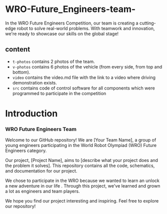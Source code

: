# WRO-Future_Engineers-team-
 In the WRO Future Engineers Competition, our team is creating a cutting-edge robot to solve real-world problems. With teamwork and innovation, we're ready to showcase our skills on the global stage!

## content
 * `t-photos` contains 2 photos of the team.
 * `v-photos`  contains 6 photos of the vehicle (from every side, from top and bottom).
 *  `video` contains the video.md file with the link to a video where driving demonstration exists.
 *   `src` contains code of control software for all components which were programmed to participate in the competition

# Introduction
### WRO Future Engineers Team 

Welcome to our GitHub repository! We are [Your Team Name], a group of young engineers participating in the World Robot Olympiad (WRO) Future Engineers category.

Our project, [Project Name], aims to [describe what your project does and the problem it solves]. This repository contains all the code, schematics, and documentation for our project.

We chose to participate in the WRO because we wanted to learn an unlock a new adventure in our life . Through this project, we've learned and grown a lot as engineers and team players.

We hope you find our project interesting and inspiring. Feel free to explore our repository!


 
